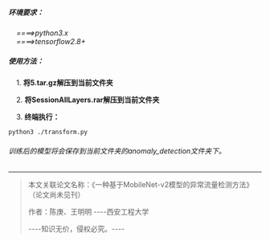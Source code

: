 ##### 环境要求：

&nbsp;&nbsp;&nbsp;&nbsp;*====>python3.x*  
&nbsp;&nbsp;&nbsp;&nbsp;*====>tensorflow2.8+*

##### 使用方法：

&nbsp;&nbsp;&nbsp;&nbsp;1. **将5.tar.gz解压到当前文件夹**

&nbsp;&nbsp;&nbsp;&nbsp;2. **将SessionAllLayers.rar解压到当前文件夹**

&nbsp;&nbsp;&nbsp;&nbsp;3. **终端执行：**



	python3 ./transform.py


###### 训练后的模型将会保存到当前文件夹的anomaly_detection文件夹下。

***

> 
>
> 本文关联论文名称：《一种基于MobileNet-v2模型的异常流量检测方法》 （论文尚未见刊）
>
> 作者：陈庚、王明明        ----西安工程大学
>
> ----知识无价，侵权必究。----
>
> 







